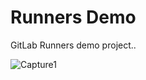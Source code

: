 # Runners Demo

GitLab Runners demo project..

![Capture1](https://github.com/user-attachments/assets/c63b88a3-e8ba-4f68-b39b-f142efcb5e80)

